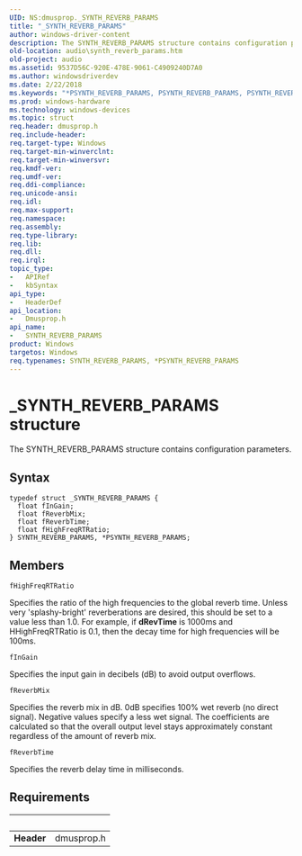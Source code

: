```yaml
---
UID: NS:dmusprop._SYNTH_REVERB_PARAMS
title: "_SYNTH_REVERB_PARAMS"
author: windows-driver-content
description: The SYNTH_REVERB_PARAMS structure contains configuration parameters.
old-location: audio\synth_reverb_params.htm
old-project: audio
ms.assetid: 9537D56C-920E-478E-9061-C4909240D7A0
ms.author: windowsdriverdev
ms.date: 2/22/2018
ms.keywords: "*PSYNTH_REVERB_PARAMS, PSYNTH_REVERB_PARAMS, PSYNTH_REVERB_PARAMS structure pointer [Audio Devices], SYNTH_REVERB_PARAMS, SYNTH_REVERB_PARAMS structure [Audio Devices], _SYNTH_REVERB_PARAMS, audio.synth_reverb_params, dmusprop/PSYNTH_REVERB_PARAMS, dmusprop/SYNTH_REVERB_PARAMS"
ms.prod: windows-hardware
ms.technology: windows-devices
ms.topic: struct
req.header: dmusprop.h
req.include-header: 
req.target-type: Windows
req.target-min-winverclnt: 
req.target-min-winversvr: 
req.kmdf-ver: 
req.umdf-ver: 
req.ddi-compliance: 
req.unicode-ansi: 
req.idl: 
req.max-support: 
req.namespace: 
req.assembly: 
req.type-library: 
req.lib: 
req.dll: 
req.irql: 
topic_type:
-	APIRef
-	kbSyntax
api_type:
-	HeaderDef
api_location:
-	Dmusprop.h
api_name:
-	SYNTH_REVERB_PARAMS
product: Windows
targetos: Windows
req.typenames: SYNTH_REVERB_PARAMS, *PSYNTH_REVERB_PARAMS
---
```


# _SYNTH_REVERB_PARAMS structure
The SYNTH_REVERB_PARAMS structure contains configuration parameters.

## Syntax
````
typedef struct _SYNTH_REVERB_PARAMS {
  float fInGain;
  float fReverbMix;
  float fReverbTime;
  float fHighFreqRTRatio;
} SYNTH_REVERB_PARAMS, *PSYNTH_REVERB_PARAMS;
````

## Members


`fHighFreqRTRatio`

Specifies the ratio of the high frequencies to the global reverb time. Unless very 'splashy-bright' reverberations are desired, this should be set to a value less than 1.0. For example, if <b>dRevTime</b> is 1000ms and HHighFreqRTRatio is 0.1, then the decay time for high frequencies will be 100ms.

`fInGain`

Specifies the input gain in decibels (dB) to avoid output overflows.

`fReverbMix`

Specifies the reverb mix in dB. 0dB specifies 100% wet reverb (no direct signal). Negative values specify a less wet signal. The coefficients are calculated so that the overall output level stays approximately constant regardless of the amount of reverb mix.

`fReverbTime`

Specifies the reverb delay time in milliseconds.


## Requirements
| &nbsp; | &nbsp; |
| ---- |:---- |
| **Header** | dmusprop.h |